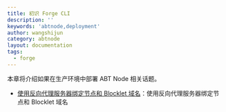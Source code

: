 ```yaml
---
title: 初识 Forge CLI
description: ''
keywords: 'abtnode,deployment'
author: wangshijun
category: abtnode
layout: documentation
tags:
  - forge
---
```


本章将介绍如果在生产环境中部署 ABT Node 相关话题。

- [使用反向代理服务器绑定节点和 Blocklet 域名](./bind-domain-with-reverse-proxy-server)：使用反向代理服务器绑定节点和 Blocklet 域名
